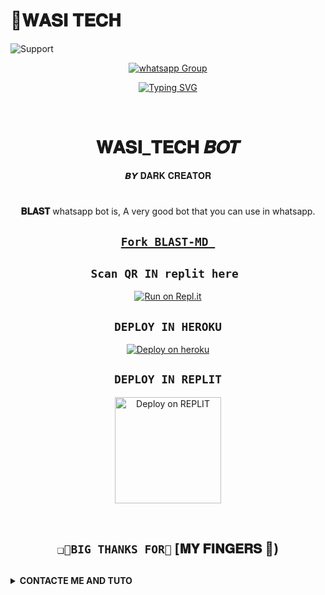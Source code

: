 # 🎯𝐖𝐀𝐒𝐈 𝐓𝐄𝐂𝐇 

<img alt=Support height="https://telegra.ph/file/e47fa2db3a862f1532e60.jpg"> 
 
<p align="center">
 <a href="https://chat.whatsapp.com/I1FymAZqrigItemS57hB88" target="_blank">
    <img alt="whatsapp Group" src="https://img.shields.io/badge/ Whatsapp Support Group -25D366?style=for-the-badge&logo=whatsapp&logoColor=white" />
  </a>
</p>
</details>


 <div align="center">
<a href="https://git.io/typing-svg"><img src="https://readme-typing-svg.demolab.com?font=Black+Ops+One&size=50&pause=1000&color=1BBFDAFF&center=true&width=910&height=100&lines=I'am+𝐖𝐀𝐒𝐈 𝐓𝐄𝐂𝐇;MULTI+DEVICE+WHATSAPP+BOT;CREATED+BY+𝐃𝐀𝐑𝐊 𝐂𝐑𝐄𝐀𝐓𝐎𝐑; Developped by 𝐖𝐀𝐒𝐈; PUBLIC+BOT;" alt="Typing SVG" /></a>
  </p>
  <br>
</p>
<h1 align="center"> 𝐖𝐀𝐒𝐈_𝐓𝐄𝐂𝐇 𝑩𝑶𝑻
</h1>
<p align="center">  𝘽𝙔 𝐃𝐀𝐑𝐊 𝐂𝐑𝐄𝐀𝐓𝐎𝐑 

# 
**𝐁𝐋𝐀𝐒𝐓** whatsapp bot is,
A very good bot that you can use in whatsapp. 

## [`Fork BLAST-MD `](https://github.com/DENZO-UCHIWA/BLAST-MD/fork)




## ```Scan QR IN replit here ```

 [![Run on Repl.it](https://repl.it/badge/github/quiec/whatsAlfa)](https://replit.com/@Smith2023/DENZO-UCHIWA-6?v=1)
 


## ```DEPLOY IN HEROKU```

[![Deploy on heroku](https://www.herokucdn.com/deploy/button.svg)](https://dashboard.heroku.com/new?button-url=https://github.com/DENZO-UCHIWA/BLAST-MD&template=https://github.com/DENZO-UCHIWA/BLAST-MD.git)

## ```DEPLOY IN REPLIT```

<p align="center" >
    <a href="https://repl.it/github/DENZO-UCHIWA/BLAST-MD">
    <img src="https://repl.it/badge/github/quiec/whatsasena" width="170px" alt="Deploy on REPLIT" >
    </a>
</p>

<p align="center" >
    <br>
    
</p>



## ```❑🌟BIG THANKS FOR🌟``` [𝐌𝐘 𝐅𝐈𝐍𝐆𝐄𝐑𝐒 🙂)




</div>

## <!-- CONTACTE ME -->
<b><details><summary>CONTACTE ME AND TUTO </summary></b>


 ## *TUTORIAL VIDEO HERE⬇️⬇️⬇️*

<a align="left">
  <a href="https://www.youtube.com/@InnoxentTech?sub_confirmation=1">
    <img alt=Support height="100" src="https://telegra.ph/file/eb6347e2764939fbbd35d.png"> 
  </p>
    
 ## ```𝘊𝘰𝘯𝘵𝘢𝘤𝘵 𝘔𝘦```
   <a href="https://wa.me/923192173398?text=_SALUT%20FRÈRE%20COMMENT%20VOUS???%20J'AI%20BESOIN%20DE%20VOTRE%20AIDE%20CONCERNANT%20TON-BOT.._💓♥️">
    <img src="https://www.svgrepo.com/show/122874/whatsapp.svg" align="centre" width="100" />
    
</p>
  



## Please brother🤧🥺🥺🥺 cofre me.!🌟

&nbsp;&nbsp;&nbsp;&nbsp;&nbsp;&nbsp;&nbsp;<a href="https://www.buymeacoffee.com/ndounguisex">
  <img src="https://i.ibb.co/KNnhcvX/bmc-button.png" alt="Buy Me Coffee please" height="40" width="150" style="margin-left: 60px;">
</a>
